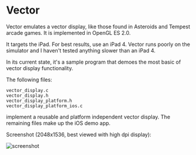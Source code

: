 Vector
======

Vector emulates a vector display, like those found in Asteroids and Tempest 
arcade games. It is implemented in OpenGL ES 2.0.

It targets the iPad. For best results, use an iPad 4. Vector runs poorly on the 
simulator and I haven't tested anything slower than an iPad 4.

In its current state, it's a sample program that demoes the most basic of vector 
display functionality.

The following files:

    vector_display.c
    vector_display.h
    vector_display_platform.h
    vector_display_platform_ios.c

implement a reusable and platform independent vector display. The remaining 
files make up the iOS demo app.

Screenshot (2048x1536, best viewed with high dpi display):

![screenshot](https://raw.github.com/blucz/Vector/master/screenshot.png)

